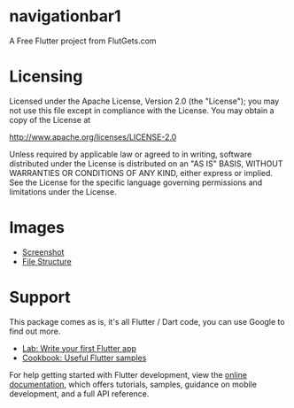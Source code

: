 # navigationbar1

A Free Flutter project from FlutGets.com


# Licensing
Licensed under the Apache License, Version 2.0 (the "License");
you may not use this file except in compliance with the License.
You may obtain a copy of the License at

http://www.apache.org/licenses/LICENSE-2.0

Unless required by applicable law or agreed to in writing, software
distributed under the License is distributed on an "AS IS" BASIS,
WITHOUT WARRANTIES OR CONDITIONS OF ANY KIND, either express or implied.
See the License for the specific language governing permissions and
limitations under the License.

# Images
- [Screenshot](https://raw.githubusercontent.com/DutchDanny/com.flutgets.navigationbar1/master/screens/flutgets_navigationbar1.jpg)
- [File Structure](https://raw.githubusercontent.com/DutchDanny/com.flutgets.navigationbar1/master/screens/flutgets_file_structure_android_studio_navigationbar1.jpg)




# Support
This package comes as is, it's all Flutter / Dart code, you can use Google to find out more.

- [Lab: Write your first Flutter app](https://docs.flutter.dev/get-started/codelab)
- [Cookbook: Useful Flutter samples](https://docs.flutter.dev/cookbook)

For help getting started with Flutter development, view the
[online documentation](https://docs.flutter.dev/), which offers tutorials,
samples, guidance on mobile development, and a full API reference.
